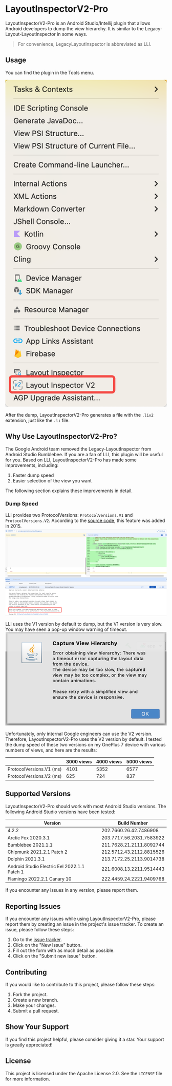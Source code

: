 # LayoutInspectorV2-Pro

LayoutInspectorV2-Pro is an Android Studio/Intellij plugin that allows Android developers to dump the view hierarchy. It is similar to the Legacy-Layout-LayoutInspector in some ways.

> For convenience, LegacyLayoutInspector is abbreviated as LLI.

## Usage

You can find the plugin in the Tools menu. 

![img_2.png](screenshots/img_2.png)

After the dump, LayoutInspectorV2-Pro generates a file with the `.liv2` extension, just like the `.li` file.

## Why Use LayoutInspectorV2-Pro?

The Google Android team removed the Legacy-LayoutInspector from Android Studio Bumblebee. If you are a fan of LLI, this plugin will be useful for you. Based on LLI, LayoutInspectorV2-Pro has made some improvements, including:

1. Faster dump speed
2. Easier selection of the view you want

The following section explains these improvements in detail.

### Dump Speed

LLI provides two ProtocolVersions: `ProtocolVersions.V1` and `ProtocolVersions.V2`. According to the [source code](https://cs.android.com/android/_/android/platform/frameworks/base/+/0d857b9028f2702ce439e13feccde8182d40e1e5), this feature was added in 2015. 
![img.png](screenshots/img.png)

LLI uses the V1 version by default to dump, but the V1 version is very slow. You may have seen a pop-up window warning of timeout.
![img_1.png](screenshots/img_1.png)

Unfortunately, only internal Google engineers can use the V2 version. Therefore, LayoutInspectorV2-Pro uses the V2 version by default. I tested the dump speed of these two versions on my OnePlus 7 device with various numbers of views, and here are the results:

|                          | 3000 views | 4000 views | 5000 views |
|--------------------------|------------|------------|------------|
| ProtocolVersions.V1 (ms) | 4101       | 5352       | 6577       |
| ProtocolVersions.V2 (ms) | 625        | 724        | 837        |

## Supported Versions

LayoutInspectorV2-Pro should work with most Android Studio versions. The following Android Studio versions have been tested:

| Version                                       | Build Number              |
|-----------------------------------------------|---------------------------|
| 4.2.2                                         | 202.7660.26.42.7486908    |
| Arctic Fox 2020.3.1                           | 203.7717.56.2031.7583922  |
| Bumblebee 2021.1.1                            | 211.7628.21.2111.8092744  |
| Chipmunk 2021.2.1 Patch 2                     | 212.5712.43.2112.8815526  |
| Dolphin 2021.3.1                              | 213.7172.25.2113.9014738  |
| Android Studio Electric Eel 2022.1.1 Patch 1  | 221.6008.13.2211.9514443  |
| Flamingo 2022.2.1 Canary 10                   | 222.4459.24.2221.9409768  |

If you encounter any issues in any version, please report them.

## Reporting Issues

If you encounter any issues while using LayoutInspectorV2-Pro, please report them by creating an issue in the project's issue tracker. To create an issue, please follow these steps:

1. Go to the [issue tracker](https://github.com/CoXier/LayoutInspectorV2-Pro/issues).
2. Click on the "New Issue" button.
3. Fill out the form with as much detail as possible.
4. Click on the "Submit new issue" button.

## Contributing

If you would like to contribute to this project, please follow these steps:

1. Fork the project.
2. Create a new branch.
3. Make your changes.
4. Submit a pull request.

## Show Your Support

If you find this project helpful, please consider giving it a star. Your support is greatly appreciated!


## License

This project is licensed under the Apache License 2.0. See the `LICENSE` file for more information.

